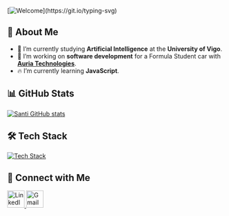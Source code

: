 [![Welcome](https://readme-typing-svg.demolab.com?font=Fira+Code&pause=1000&color=9818F7&width=435&lines=Welcome+to+my+profile!;I'm+an+AI+enthusiast!)](https://git.io/typing-svg)

## 🚀 About Me

- 🌱 I’m currently studying **Artificial Intelligence** at the **University of Vigo**.
- 🚗 I’m working on **software development** for a Formula Student car with [**Auria Technologies**](https://github.com/Auria-Technologies).
- 🔥 I’m currently learning **JavaScript**.

## 📊 GitHub Stats

<p align="left">
  <a href="https://github.com/santipvz">
    <img src="https://github-readme-stats.vercel.app/api?username=santipvz&show_icons=true&theme=transparent" alt="Santi GitHub stats"/>
  </a>
</p>

## 🛠️ Tech Stack

<p align="left">
  <a href="https://skillicons.dev">
    <img src="https://skillicons.dev/icons?i=python,r,java,sklearn,vscode" alt="Tech Stack" />
  </a>
</p>

## 🤝 Connect with Me

<p align="left">
  <a href="https://www.linkedin.com/in/santiagopalomino">
    <img src="https://skillicons.dev/icons?i=linkedin" alt="LinkedIn" width="40" height="40"/>
  </a>
  <a href="mailto:santivzqzz@gmail.com">
    <img src="https://skillicons.dev/icons?i=gmail" alt="Gmail" width="40" height="40"/>
  </a>
</p>



